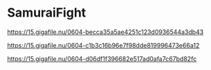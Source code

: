 # SamuraiFight
https://15.gigafile.nu/0604-becca35a5ae4251c123d0936544a3db43

https://15.gigafile.nu/0604-c1b3c16b96e7f98dde819996473e66a12

https://15.gigafile.nu/0604-d06df1f396682e517ad0afa7c67bd82fc

